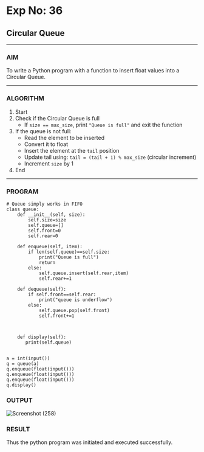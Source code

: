 # Exp No: 36  
## Circular Queue 
---

### AIM  
To write a Python program with a function to insert float values into a Circular Queue.

---

### ALGORITHM

1. Start  
2. Check if the Circular Queue is full  
   - If `size == max_size`, print `"Queue is full"` and exit the function  
3. If the queue is not full:  
   - Read the element to be inserted  
   - Convert it to float  
   - Insert the element at the `tail` position  
   - Update tail using: `tail = (tail + 1) % max_size` (circular increment)  
   - Increment `size` by 1  
4. End

---

### PROGRAM

```
# Queue simply works in FIFO
class queue:
    def __init__(self, size):
        self.size=size
        self.queue=[]
        self.front=0
        self.rear=0

    def enqueue(self, item):
        if len(self.queue)==self.size:
            print("Queue is full")
            return
        else:
            self.queue.insert(self.rear,item)
            self.rear+=1
            
    def dequeue(self):
        if self.front==self.rear:
            print("queue is underflow")
        else:
            self.queue.pop(self.front)
            self.front+=1
        
   

    def display(self):
       print(self.queue)
       

a = int(input())
q = queue(a)
q.enqueue(float(input()))
q.enqueue(float(input()))
q.enqueue(float(input()))
q.display()

```

### OUTPUT
![Screenshot (258)](https://github.com/user-attachments/assets/88510507-a805-4c58-a858-36faead136b6)


### RESULT
Thus the python program was initiated and executed successfully.
